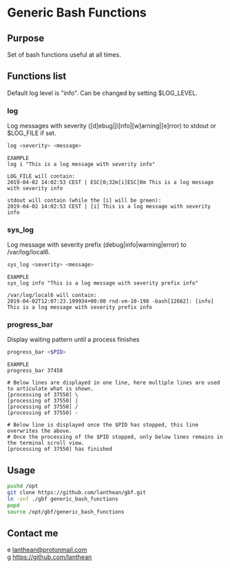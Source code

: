 # Generic Bash Functions

## Purpose
Set of bash functions useful at all times.

## Functions list
Default log level is "info". Can be changed by setting $LOG\_LEVEL.  

### log
Log messages with severity ([d]ebug|[i]nfo|[w]arning|[e]rror) to stdout or $LOG\_FILE if set.  
```sh
log <severity> <message>
```
```
EXAMPLE
log i "This is a log message with severity info"

LOG_FILE will contain:
2019-04-02 14:02:53 CEST | ESC[0;32m[i]ESC[0m This is a log message with severity info

stdout will contain (while the [i] will be green):
2019-04-02 14:02:53 CEST | [i] This is a log message with severity info
```
### sys\_log
Log message with severity prefix (debug|info|warning|error) to /var/log/local6.  
```sh
sys_log <severity> <message>
```
```
EXAMPLE
sys_log info "This is a log message with severity prefix info"

/var/log/local6 will contain:
2019-04-02T12:07:23.199934+00:00 rnd-vm-10-198 -bash[12662]: [info] This is a log message with severity prefix info
```
### progress\_bar
Display waiting pattern until a process finishes  
```sh
progress_bar <$PID>
```
```
EXAMPLE
progress_bar 37458

# Below lines are displayed in one line, here multiple lines are used to articulate what is shown.
[processing of 37550] \
[processing of 37550] |
[processing of 37550] /
[processing of 37550] -

# Below line is displayed once the $PID has stopped, this line overwrites the above.
# Once the processing of the $PID stopped, only below lines remains in the terminal scroll view.
[processing of 37550] has finished
```

## Usage
```sh
pushd /opt
git clone https://github.com/lanthean/gbf.git
ln -snf ./gbf generic_bash_functions
popd
source /opt/gbf/generic_bash_functions
```

## Contact me
e	lanthean@protonmail.com  
g https://github.com/lanthean  
